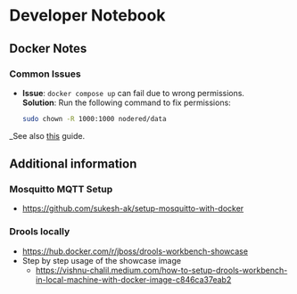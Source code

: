 # Developer Notebook

## Docker Notes

### Common Issues
- **Issue**: `docker compose up` can fail due to wrong permissions.  
  **Solution**: Run the following command to fix permissions:
  ```bash
  sudo chown -R 1000:1000 nodered/data
  
_See also [this](https://nodered.org/docs/getting-started/docker#using-a-host-directory-for-persistence-bind-mount) guide.


## Additional information

### Mosquitto MQTT Setup
- https://github.com/sukesh-ak/setup-mosquitto-with-docker

### Drools locally
- https://hub.docker.com/r/jboss/drools-workbench-showcase
- Step by step usage of the showcase image
  - https://vishnu-chalil.medium.com/how-to-setup-drools-workbench-in-local-machine-with-docker-image-c846ca37eab2